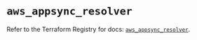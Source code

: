 # `aws_appsync_resolver`

Refer to the Terraform Registry for docs: [`aws_appsync_resolver`](https://registry.terraform.io/providers/hashicorp/aws/5.50.0/docs/resources/appsync_resolver).
